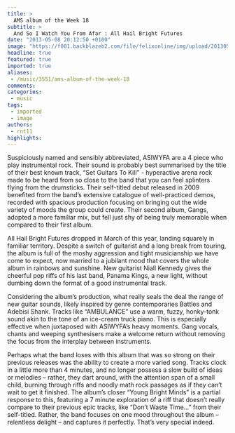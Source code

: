 ```yaml
---
title: >
  AMS album of the Week 18
subtitle: >
  And So I Watch You From Afar : All Hail Bright Futures
date: "2013-05-08 20:12:50 +0100"
image: "https://f001.backblazeb2.com/file/felixonline/img/upload/201305082111-tna08-asiwyfa.jpg"
headline: true
featured: true
imported: true
aliases:
 - /music/3551/ams-album-of-the-week-18
comments:
categories:
 - music
tags:
 - imported
 - image
authors:
 - rnt11
highlights:
---
```


Suspiciously named and sensibly abbreviated, ASIWYFA are a 4 piece who play instrumental rock. Their sound is probably best summarised by the title of their best known track, “Set Guitars To Kill” - hyperactive arena rock made to be heard from so close to the band that you can feel splinters flying from the drumsticks. Their self-titled debut released in 2009 benefited from the band’s extensive catalogue of well-practiced demos, recorded with spacious production focusing on bringing out the wide variety of moods the group could create. Their second album, Gangs, adopted a more familiar mix, but fell just shy of being truly memorable when compared to their first album.

All Hail Bright Futures dropped in March of this year, landing squarely in familiar territory. Despite a switch of guitarist and a long break from touring, the album is full of the moshy aggression and tight musicianship we have come to expect, now married to a jubilant mood that covers the whole album in rainbows and sunshine. New guitarist Niall Kennedy gives the cheerful pop riffs of his last band, Panama Kings, a new light, without dumbing down the format of a good instrumental track.

Considering the album’s production, what really seals the deal the range of new guitar sounds, likely inspired by genre contemporaries Battles and Adebisi Shank. Tracks like “AMBULANCE” use a warm, fuzzy, honky-tonk sound akin to the tone of an ice-cream truck piano. This is especially effective when juxtaposed with ASIWYFA’s heavy moments. Gang vocals, chants and weeping synthesisers make a welcome return without removing the focus from the interplay between instruments.

Perhaps what the band loses with this album that was so strong on their previous releases was the ability to create a more varied song. Tracks clock in a little more than 4 minutes, and no longer possess a slow build of ideas or melodies – rather, they dart around, with the attention span of a small child, burning through riffs and noodly math rock passages as if they can’t wait to get it finished. The album’s closer “Young Bright Minds” is a partial response to this, featuring a 7 minute exploration of a riff that doesn’t really compare to their previous epic tracks, like “Don’t Waste Time…” from their self-titled. Rather, the band focuses on one mood throughout the album – relentless delight – and captures it perfectly. That’s very special indeed.
